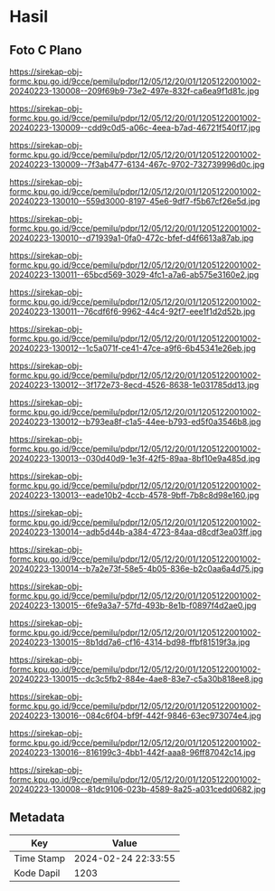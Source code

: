 # Hasil

## Foto C Plano

https://sirekap-obj-formc.kpu.go.id/9cce/pemilu/pdpr/12/05/12/20/01/1205122001002-20240223-130008--209f69b9-73e2-497e-832f-ca6ea9f1d81c.jpg

https://sirekap-obj-formc.kpu.go.id/9cce/pemilu/pdpr/12/05/12/20/01/1205122001002-20240223-130009--cdd9c0d5-a06c-4eea-b7ad-46721f540f17.jpg

https://sirekap-obj-formc.kpu.go.id/9cce/pemilu/pdpr/12/05/12/20/01/1205122001002-20240223-130009--7f3ab477-6134-467c-9702-732739996d0c.jpg

https://sirekap-obj-formc.kpu.go.id/9cce/pemilu/pdpr/12/05/12/20/01/1205122001002-20240223-130010--559d3000-8197-45e6-9df7-f5b67cf26e5d.jpg

https://sirekap-obj-formc.kpu.go.id/9cce/pemilu/pdpr/12/05/12/20/01/1205122001002-20240223-130010--d71939a1-0fa0-472c-bfef-d4f6613a87ab.jpg

https://sirekap-obj-formc.kpu.go.id/9cce/pemilu/pdpr/12/05/12/20/01/1205122001002-20240223-130011--65bcd569-3029-4fc1-a7a6-ab575e3160e2.jpg

https://sirekap-obj-formc.kpu.go.id/9cce/pemilu/pdpr/12/05/12/20/01/1205122001002-20240223-130011--76cdf6f6-9962-44c4-92f7-eee1f1d2d52b.jpg

https://sirekap-obj-formc.kpu.go.id/9cce/pemilu/pdpr/12/05/12/20/01/1205122001002-20240223-130012--1c5a071f-ce41-47ce-a9f6-6b45341e26eb.jpg

https://sirekap-obj-formc.kpu.go.id/9cce/pemilu/pdpr/12/05/12/20/01/1205122001002-20240223-130012--3f172e73-8ecd-4526-8638-1e031785dd13.jpg

https://sirekap-obj-formc.kpu.go.id/9cce/pemilu/pdpr/12/05/12/20/01/1205122001002-20240223-130012--b793ea8f-c1a5-44ee-b793-ed5f0a3546b8.jpg

https://sirekap-obj-formc.kpu.go.id/9cce/pemilu/pdpr/12/05/12/20/01/1205122001002-20240223-130013--030d40d9-1e3f-42f5-89aa-8bf10e9a485d.jpg

https://sirekap-obj-formc.kpu.go.id/9cce/pemilu/pdpr/12/05/12/20/01/1205122001002-20240223-130013--eade10b2-4ccb-4578-9bff-7b8c8d98e160.jpg

https://sirekap-obj-formc.kpu.go.id/9cce/pemilu/pdpr/12/05/12/20/01/1205122001002-20240223-130014--adb5d44b-a384-4723-84aa-d8cdf3ea03ff.jpg

https://sirekap-obj-formc.kpu.go.id/9cce/pemilu/pdpr/12/05/12/20/01/1205122001002-20240223-130014--b7a2e73f-58e5-4b05-836e-b2c0aa6a4d75.jpg

https://sirekap-obj-formc.kpu.go.id/9cce/pemilu/pdpr/12/05/12/20/01/1205122001002-20240223-130015--6fe9a3a7-57fd-493b-8e1b-f0897f4d2ae0.jpg

https://sirekap-obj-formc.kpu.go.id/9cce/pemilu/pdpr/12/05/12/20/01/1205122001002-20240223-130015--8b1dd7a6-cf16-4314-bd98-ffbf81519f3a.jpg

https://sirekap-obj-formc.kpu.go.id/9cce/pemilu/pdpr/12/05/12/20/01/1205122001002-20240223-130015--dc3c5fb2-884e-4ae8-83e7-c5a30b818ee8.jpg

https://sirekap-obj-formc.kpu.go.id/9cce/pemilu/pdpr/12/05/12/20/01/1205122001002-20240223-130016--084c6f04-bf9f-442f-9846-63ec973074e4.jpg

https://sirekap-obj-formc.kpu.go.id/9cce/pemilu/pdpr/12/05/12/20/01/1205122001002-20240223-130016--816199c3-4bb1-442f-aaa8-96ff87042c14.jpg

https://sirekap-obj-formc.kpu.go.id/9cce/pemilu/pdpr/12/05/12/20/01/1205122001002-20240223-130008--81dc9106-023b-4589-8a25-a031cedd0682.jpg


## Metadata

| Key        | Value               |
| ---------- | ------------------- |
| Time Stamp | 2024-02-24 22:33:55 |
| Kode Dapil | 1203                |




